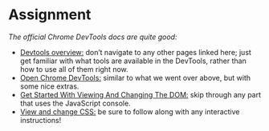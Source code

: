 # Assignment
*The official Chrome DevTools docs are quite good:*

- [Devtools overview:](https://developer.chrome.com/docs/devtools/overview/) don’t navigate to any other pages linked here; just get familiar with what tools are available in the DevTools, rather than how to use all of them right now.
- [Open Chrome DevTools:](https://developer.chrome.com/docs/devtools/open/) similar to what we went over above, but with some nice extras.
- [Get Started With Viewing And Changing The DOM:](https://developer.chrome.com/docs/devtools/dom/) skip through any part that uses the JavaScript console.
- [View and change CSS:](https://developer.chrome.com/docs/devtools/css) be sure to follow along with any interactive instructions!

